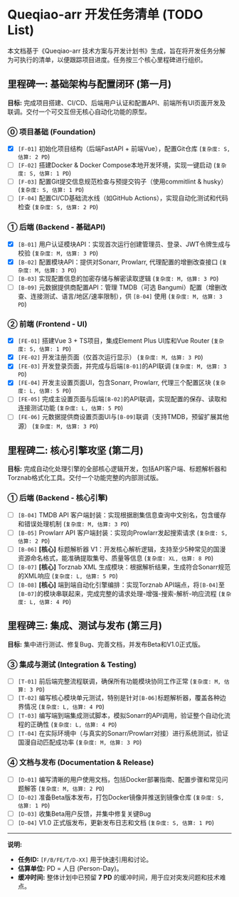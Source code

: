 # **Queqiao-arr 开发任务清单 (TODO List)**

本文档基于《Queqiao-arr 技术方案与开发计划书》生成，旨在将开发任务分解为可执行的清单，以便跟踪项目进度。任务按三个核心里程碑进行组织。

## 里程碑一: 基础架构与配置闭环 (第一月)

**目标:** 完成项目搭建、CI/CD、后端用户认证和配置API、前端所有UI页面开发及联调。交付一个可交互但无核心自动化功能的原型。

### ⓪ 项目基础 (Foundation)
- [x] `[F-01]` 初始化项目结构（后端FastAPI + 前端Vue），配置Git仓库 (`复杂度: S, 估算: 2 PD`)
- [ ] `[F-02]` 搭建Docker & Docker Compose本地开发环境，实现一键启动 (`复杂度: S, 估算: 1 PD`)
- [ ] `[F-03]` 配置Git提交信息规范检查与预提交钩子（使用commitlint & husky） (`复杂度: S, 估算: 1 PD`)
- [ ] `[F-04]` 配置CI/CD基础流水线（如GitHub Actions），实现自动化测试和代码检查 (`复杂度: S, 估算: 2 PD`)

### ① 后端 (Backend - 基础API)
- [x] `[B-01]` 用户认证模块API：实现首次运行创建管理员、登录、JWT令牌生成与校验 (`复杂度: M, 估算: 3 PD`)
- [x] `[B-02]` 配置模块API：提供对Sonarr, Prowlarr, 代理配置的增删改查接口 (`复杂度: M, 估算: 3 PD`)
- [ ] `[B-03]` 实现配置信息的加密存储与解密读取逻辑 (`复杂度: M, 估算: 3 PD`)
- [ ] `[B-09]` 元数据提供商配置API：管理 TMDB（可选 Bangumi）配置（增删改查、连接测试、语言/地区/速率限制），供 `[B-04]` 使用 (`复杂度: M, 估算: 3 PD`)

### ② 前端 (Frontend - UI)
- [x] `[FE-01]` 搭建Vue 3 + TS项目，集成Element Plus UI库和Vue Router (`复杂度: S, 估算: 1 PD`)
- [x] `[FE-02]` 开发注册页面（仅首次运行显示） (`复杂度: M, 估算: 3 PD`)
- [x] `[FE-03]` 开发登录页面，并完成与后端`[B-01]`的API联调 (`复杂度: M, 估算: 3 PD`)
- [x] `[FE-04]` 开发主设置页面UI，包含Sonarr, Prowlarr, 代理三个配置区块 (`复杂度: L, 估算: 5 PD`)
- [ ] `[FE-05]` 完成主设置页面与后端`[B-02]`的API联调，实现配置的保存、读取和连接测试功能 (`复杂度: L, 估算: 5 PD`)
- [ ] `[FE-06]` 元数据提供商设置页面UI与`[B-09]`联调（支持TMDB，预留扩展其他源） (`复杂度: M, 估算: 3 PD`)

## 里程碑二: 核心引擎攻坚 (第二月)

**目标:** 完成自动化处理引擎的全部核心逻辑开发，包括API客户端、标题解析器和Torznab格式化工具。交付一个功能完整的内部测试版。

### ① 后端 (Backend - 核心引擎)
- [ ] `[B-04]` TMDB API 客户端封装：实现根据剧集信息查询中文别名，包含缓存和错误处理机制 (`复杂度: M, 估算: 3 PD`)
- [ ] `[B-05]` Prowlarr API 客户端封装：实现向Prowlarr发起搜索请求 (`复杂度: S, 估算: 2 PD`)
- [ ] `[B-06]` **[核心]** 标题解析器 V1：开发核心解析逻辑，支持至少5种常见的国漫资源命名格式，能准确提取集号、质量等信息 (`复杂度: XL, 估算: 8 PD`)
- [ ] `[B-07]` **[核心]** Torznab XML 生成模块：根据解析结果，生成符合Sonarr规范的XML响应 (`复杂度: L, 估算: 5 PD`)
- [ ] `[B-08]` **[核心]** 端到端自动化引擎编排：实现Torznab API端点，将`[B-04]`至`[B-07]`的模块串联起来，完成完整的请求处理-增强-搜索-解析-响应流程 (`复杂度: L, 估算: 4 PD`)

## 里程碑三: 集成、测试与发布 (第三月)

**目标:** 集中进行测试、修复Bug、完善文档，并发布Beta和V1.0正式版。

### ③ 集成与测试 (Integration & Testing)
- [ ] `[T-01]` 前后端完整流程联调，确保所有功能模块协同工作正常 (`复杂度: M, 估算: 3 PD`)
- [ ] `[T-02]` 编写核心模块单元测试，特别是针对`[B-06]`标题解析器，覆盖各种边界情况 (`复杂度: L, 估算: 4 PD`)
- [ ] `[T-03]` 编写端到端集成测试脚本，模拟Sonarr的API调用，验证整个自动化流程的正确性 (`复杂度: L, 估算: 4 PD`)
- [ ] `[T-04]` 在实际环境中（与真实的Sonarr/Prowlarr对接）进行系统测试，验证国漫自动匹配成功率 (`复杂度: M, 估算: 3 PD`)

### ④ 文档与发布 (Documentation & Release)
- [ ] `[D-01]` 编写清晰的用户使用文档，包括Docker部署指南、配置步骤和常见问题解答 (`复杂度: M, 估算: 2 PD`)
- [ ] `[D-02]` 准备Beta版本发布，打包Docker镜像并推送到镜像仓库 (`复杂度: S, 估算: 1 PD`)
- [ ] `[D-03]` 收集Beta用户反馈，并集中修复关键Bug
- [ ] `[D-04]` V1.0 正式版发布，更新发布日志和文档 (`复杂度: S, 估算: 1 PD`)

---

**说明:**
- **任务ID:** `[F/B/FE/T/D-XX]` 用于快速引用和讨论。
- **估算单位:** PD = 人日 (Person-Day)。
- **缓冲时间:** 整体计划中已预留 **7 PD** 的缓冲时间，用于应对突发问题和技术难点。
